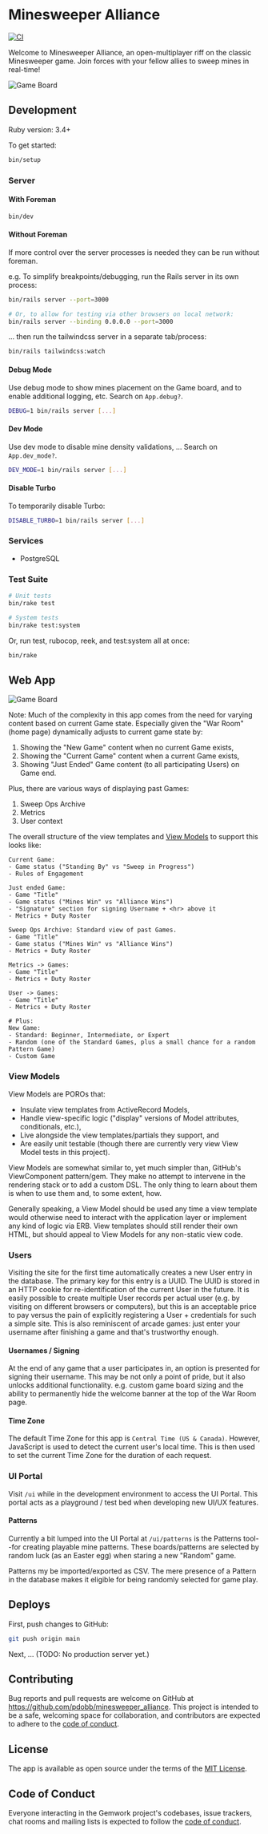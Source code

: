 # Minesweeper Alliance

[![CI](https://github.com/pdobb/minesweeper_alliance/actions/workflows/ci.yml/badge.svg)](https://github.com/pdobb/minesweeper_alliance/actions/workflows/ci.yml)

Welcome to Minesweeper Alliance, an open-multiplayer riff on the classic Minesweeper game. Join forces with your fellow allies to sweep mines in real-time!

<picture>
  <source media="(prefers-color-scheme: dark)" srcset="https://github.com/pdobb/minesweeper_alliance/blob/main/public/screenshots/expert-dark.webp?raw=true">
  <source media="(prefers-color-scheme: light)" srcset="https://github.com/pdobb/minesweeper_alliance/blob/main/public/screenshots/expert-light.webp?raw=true">
  <img alt="Game Board" src="https://github.com/pdobb/minesweeper_alliance/blob/main/public/screenshots/expert-dark.webp?raw=true">
</picture>

## Development

Ruby version: 3.4+

To get started:

```bash
bin/setup
```

### Server

#### With Foreman

```bash
bin/dev
```

#### Without Foreman

If more control over the server processes is needed they can be run without foreman.

e.g. To simplify breakpoints/debugging, run the Rails server in its own process:

```bash
bin/rails server --port=3000

# Or, to allow for testing via other browsers on local network:
bin/rails server --binding 0.0.0.0 --port=3000
```

... then run the tailwindcss server in a separate tab/process:

```bash
bin/rails tailwindcss:watch
```

#### Debug Mode

Use debug mode to show mines placement on the Game board, and to enable additional logging, etc. Search on `App.debug?`.

```bash
DEBUG=1 bin/rails server [...]
```

#### Dev Mode

Use dev mode to disable mine density validations, ... Search on `App.dev_mode?`.

```bash
DEV_MODE=1 bin/rails server [...]
```

#### Disable Turbo

To temporarily disable Turbo:

```bash
DISABLE_TURBO=1 bin/rails server [...]
```

### Services

- PostgreSQL

### Test Suite

```bash
# Unit tests
bin/rake test

# System tests
bin/rake test:system
```

Or, run test, rubocop, reek, and test:system all at once:

```bash
bin/rake
```

## Web App

<picture>
  <source media="(prefers-color-scheme: dark)" srcset="https://github.com/pdobb/minesweeper_alliance/blob/main/public/screenshots/erd-dark.webp?raw=true">
  <source media="(prefers-color-scheme: light)" srcset="https://github.com/pdobb/minesweeper_alliance/blob/main/public/screenshots/erd-light.webp?raw=true">
  <img alt="Game Board" src="https://github.com/pdobb/minesweeper_alliance/blob/main/public/screenshots/erd-dark.webp?raw=true">
</picture>

Note: Much of the complexity in this app comes from the need for varying content based on current Game state. Especially given the "War Room" (home page) dynamically adjusts to current game state by:

1. Showing the "New Game" content when no current Game exists,
2. Showing the "Current Game" content when a current Game exists,
3. Showing "Just Ended" Game content (to all participating Users) on Game end.

Plus, there are various ways of displaying past Games:

1. Sweep Ops Archive
2. Metrics
3. User context

The overall structure of the view templates and [View Models](#view-models) to support this looks like:

```
Current Game:
- Game status ("Standing By" vs "Sweep in Progress")
- Rules of Engagement

Just ended Game:
- Game "Title"
- Game status ("Mines Win" vs "Alliance Wins")
- "Signature" section for signing Username + <hr> above it
- Metrics + Duty Roster

Sweep Ops Archive: Standard view of past Games.
- Game "Title"
- Game status ("Mines Win" vs "Alliance Wins")
- Metrics + Duty Roster

Metrics -> Games:
- Game "Title"
- Metrics + Duty Roster

User -> Games:
- Game "Title"
- Metrics + Duty Roster

# Plus:
New Game:
- Standard: Beginner, Intermediate, or Expert
- Random (one of the Standard Games, plus a small chance for a random Pattern Game)
- Custom Game
```

### View Models

View Models are POROs that:

- Insulate view templates from ActiveRecord Models,
- Handle view-specific logic ("display" versions of Model attributes, conditionals, etc.),
- Live alongside the view templates/partials they support, and
- Are easily unit testable (though there are currently very view View Model tests in this project).

View Models are somewhat similar to, yet much simpler than, GitHub's ViewComponent pattern/gem. They make no attempt to intervene in the rendering stack or to add a custom DSL. The only thing to learn about them is when to use them and, to some extent, how.

Generally speaking, a View Model should be used any time a view template would otherwise need to interact with the application layer or implement any kind of logic via ERB. View templates should still render their own HTML, but should appeal to View Models for any non-static view code.

### Users

Visiting the site for the first time automatically creates a new User entry in the database. The primary key for this entry is a UUID. The UUID is stored in an HTTP cookie for re-identification of the current User in the future. It is easily possible to create multiple User records per actual user (e.g. by visiting on different browsers or computers), but this is an acceptable price to pay versus the pain of explicitly registering a User + credentials for such a simple site. This is also reminiscent of arcade games: just enter your username after finishing a game and that's trustworthy enough.

#### Usernames / Signing

At the end of any game that a user participates in, an option is presented for signing their username. This may be not only a point of pride, but it also unlocks additional functionality. e.g. custom game board sizing and the ability to permanently hide the welcome banner at the top of the War Room page.

#### Time Zone

The default Time Zone for this app is `Central Time (US & Canada)`. However, JavaScript is used to detect the current user's local time. This is then used to set the current Time Zone for the duration of each request.

### UI Portal

Visit `/ui` while in the development environment to access the UI Portal. This portal acts as a playground / test bed when developing new UI/UX features.

#### Patterns

Currently a bit lumped into the UI Portal at `/ui/patterns` is the Patterns tool--for creating playable mine patterns. These boards/patterns are selected by random luck (as an Easter egg) when staring a new "Random" game.

Patterns my be imported/exported as CSV. The mere presence of a Pattern in the database makes it eligible for being randomly selected for game play.

## Deploys

First, push changes to GitHub:

```bash
git push origin main
```

Next, ... (TODO: No production server yet.)

## Contributing

Bug reports and pull requests are welcome on GitHub at https://github.com/pdobb/minesweeper_alliance. This project is intended to be a safe, welcoming space for collaboration, and contributors are expected to adhere to the [code of conduct](https://github.com/pdobb/minesweeper_alliance/blob/master/CODE_OF_CONDUCT.md).

## License

The app is available as open source under the terms of the [MIT License](https://opensource.org/licenses/MIT).

## Code of Conduct

Everyone interacting in the Gemwork project's codebases, issue trackers, chat rooms and mailing lists is expected to follow the [code of conduct](https://github.com/pdobb/minesweeper_alliance/blob/master/CODE_OF_CONDUCT.md).
